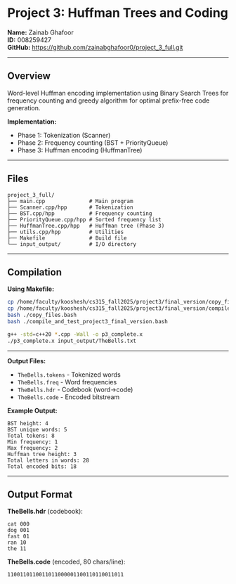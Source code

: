 # Project 3: Huffman Trees and Coding

**Name:** Zainab Ghafoor  
**ID:** 008259427  
**GitHub:** https://github.com/zainabghafoor0/project_3_full.git

---

## Overview

Word-level Huffman encoding implementation using Binary Search Trees for frequency counting and greedy algorithm for optimal prefix-free code generation.

**Implementation:**
- Phase 1: Tokenization (Scanner)
- Phase 2: Frequency counting (BST + PriorityQueue)
- Phase 3: Huffman encoding (HuffmanTree)

---

## Files

```
project_3_full/
├── main.cpp              # Main program
├── Scanner.cpp/hpp       # Tokenization
├── BST.cpp/hpp           # Frequency counting
├── PriorityQueue.cpp/hpp # Sorted frequency list
├── HuffmanTree.cpp/hpp   # Huffman tree (Phase 3)
├── utils.cpp/hpp         # Utilities
├── Makefile              # Build file
└── input_output/         # I/O directory
```

---

## Compilation

**Using Makefile:**
```bash
cp /home/faculty/kooshesh/cs315_fall2025/project3/final_version/copy_files.bash .
cp /home/faculty/kooshesh/cs315_fall2025/project3/final_version/compile_and_test_project3_final_version.bash
bash ./copy_files.bash
bash ./compile_and_test_project3_final_version.bash

g++ -std=c++20 *.cpp -Wall -o p3_complete.x
./p3_complete.x input_output/TheBells.txt
```
---

**Output Files:**
- `TheBells.tokens` - Tokenized words
- `TheBells.freq` - Word frequencies
- `TheBells.hdr` - Codebook (word→code)
- `TheBells.code` - Encoded bitstream

**Example Output:**
```
BST height: 4
BST unique words: 5
Total tokens: 8
Min frequency: 1
Max frequency: 2
Huffman tree height: 3
Total letters in words: 28
Total encoded bits: 18
```

---

## Output Format

**TheBells.hdr** (codebook):
```
cat 000
dog 001
fast 01
ran 10
the 11
```

**TheBells.code** (encoded, 80 chars/line):
```
1100110110011011000001100110110011011
```
